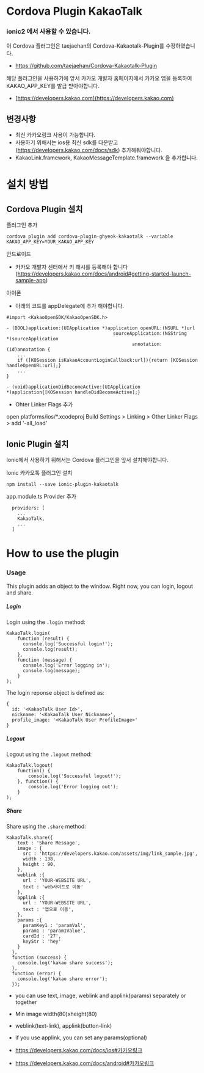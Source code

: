 Cordova Plugin KakaoTalk
========================

### ionic2 에서 사용할 수 있습니다.

이 Cordova 플러그인은 taejaehan의 Cordova-Kakaotalk-Plugin를 수정하였습니다.

 - https://github.com/taejaehan/Cordova-Kakaotalk-Plugin

해당 플러그인을 사용하기에 앞서 카카오 개발자 홈페이지에서 카카오 앱을 등록하여 KAKAO_APP_KEY를 발급 받아야합니다.

- [https://developers.kakao.com](https://developers.kakao.com)

## 변경사항

- 최신 카카오링크 사용이 가능합니다.
- 사용하기 위해서는 ios용 최신 sdk를 다운받고(https://developers.kakao.com/docs/sdk) 추가해줘야합니다.
- KakaoLink.framework, KakaoMessageTemplate.framework 을 추가합니다.

설치 방법
========================

## Cordova Plugin 설치

플러그인 추가
```
cordova plugin add cordova-plugin-ghyeok-kakaotalk --variable KAKAO_APP_KEY=YOUR_KAKAO_APP_KEY
```

안드로이드

* 카카오 개발자 센터에서 키 해시를 등록해야 합니다 (https://developers.kakao.com/docs/android#getting-started-launch-sample-app)

아이폰

* 아래의 코드를 appDelegate에 추가 해야합니다.

```
#import <KakaoOpenSDK/KakaoOpenSDK.h>

- (BOOL)application:(UIApplication *)application openURL:(NSURL *)url
                                       sourceApplication:(NSString *)sourceApplication
                                              annotation:(id)annotation {
    ...
    if ([KOSession isKakaoAccountLoginCallback:url]){return [KOSession handleOpenURL:url];}
    ...
}

- (void)applicationDidBecomeActive:(UIApplication *)application{[KOSession handleDidBecomeActive];}
```

* Ohter Linker Flags 추가

open platforms/ios/*.xcodeproj
        Build Settings > Linking > Other Linker Flags > add '-all_load'


## Ionic Plugin 설치
Ionic에서 사용하기 위해서는 Cordova 플러그인을 앞서 설치해야합니다.

Ionic 카카오톡 플러그인 설치

```
npm install --save ionic-plugin-kakaotalk
```

app.module.ts Provider 추가

```
  providers: [
    ...
    KakaoTalk,
    ...
  ]
```

How to use the plugin
========================

### Usage

This plugin adds an object to the window. Right now, you can login, logout and share.

##### Login

Login using the `.login` method:
```
KakaoTalk.login(
    function (result) {
      console.log('Successful login!');
      console.log(result);
    },
    function (message) {
      console.log('Error logging in');
      console.log(message);
    }
);
```

The login reponse object is defined as:
```
{
  id: '<KakaoTalk User Id>',
  nickname: '<KakaoTalk User Nickname>',
  profile_image: '<KakaoTalk User ProfileImage>'
}
```

##### Logout

Logout using the `.logout` method:
```
KakaoTalk.logout(
	function() {
		console.log('Successful logout!');
	}, function() {
		console.log('Error logging out');
	}
);
```

##### Share

Share using the `.share` method:
```
KakaoTalk.share({
    text : 'Share Message',
    image : {
      src : 'https://developers.kakao.com/assets/img/link_sample.jpg',
      width : 138, 
      height : 90,
    },
    weblink :{
      url : 'YOUR-WEBSITE URL',
      text : 'web사이트로 이동'
    },
    applink :{
      url : 'YOUR-WEBSITE URL', 
      text : '앱으로 이동',
    },
    params :{
      paramKey1 : 'paramVal',
      param1 : 'param1Value',
      cardId : '27',
      keyStr : 'hey'
    }
  },
  function (success) {
    console.log('kakao share success');
  },
  function (error) {
    console.log('kakao share error');
  });
```

- you can use text, image, weblink and applink(params) separately or together
- Min image width(80)xheight(80)
- weblink(text-link), applink(button-link)
- if you use applink, you can set any params(optional)

- https://developers.kakao.com/docs/ios#카카오링크
- https://developers.kakao.com/docs/android#카카오링크
